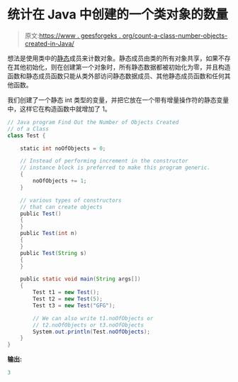 # 统计在 Java 中创建的一个类对象的数量

> 原文:[https://www . geesforgeks . org/count-a-class-number-objects-created-in-Java/](https://www.geeksforgeeks.org/count-number-of-a-class-objects-created-in-java/)

想法是使用类中的[静态](https://www.geeksforgeeks.org/static-keyword-java/)成员来计数对象。静态成员由类的所有对象共享，如果不存在其他初始化，则在创建第一个对象时，所有静态数据都被初始化为零，并且构造函数和静态成员函数只能从类外部访问静态数据成员、其他静态成员函数和任何其他函数。

我们创建了一个静态 int 类型的变量，并把它放在一个带有增量操作符的静态变量中，这样它在构造函数中就增加了 1。

```java
// Java program Find Out the Number of Objects Created
// of a Class
class Test {

    static int noOfObjects = 0;

    // Instead of performing increment in the constructor
    // instance block is preferred to make this program generic.
    {
        noOfObjects += 1;
    }

    // various types of constructors
    // that can create objects
    public Test()
    {
    }
    public Test(int n)
    {
    }
    public Test(String s)
    {
    }

    public static void main(String args[])
    {
        Test t1 = new Test();
        Test t2 = new Test(5);
        Test t3 = new Test("GFG");

        // We can also write t1.noOfObjects or
        // t2.noOfObjects or t3.noOfObjects
        System.out.println(Test.noOfObjects);
    }
}
```

**输出:**

```java
3

```